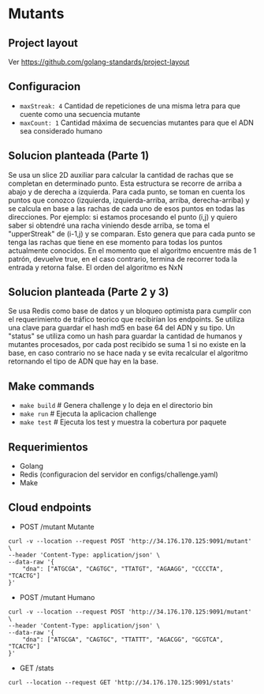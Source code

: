 # Mutants

## Project layout
Ver https://github.com/golang-standards/project-layout

## Configuracion
* `maxStreak: 4` Cantidad de repeticiones de una misma letra para que cuente como una secuencia mutante
* `maxCount: 1` Cantidad máxima de secuencias mutantes para que el ADN sea considerado humano

## Solucion planteada (Parte 1)
Se usa un slice 2D auxiliar para calcular la cantidad de rachas que se completan en determinado punto. Esta estructura se recorre de arriba a abajo y de derecha a izquierda.
Para cada punto, se toman en cuenta los puntos que conozco (izquierda, izquierda-arriba, arriba, derecha-arriba) y se calcula en base a las rachas de cada uno de esos puntos en todas las direcciones. Por ejemplo: si estamos procesando el punto (i,j) y quiero saber si obtendré una racha viniendo desde arriba, se toma el "upperStreak" de (i-1,j) y se comparan. Esto genera que para cada punto se tenga las rachas que tiene en ese momento para todas los puntos actualmente conocidos.
En el momento que el algoritmo encuentre más de 1 patrón, devuelve true, en el caso contrario, termina de recorrer toda la entrada y retorna false.
El orden del algoritmo es NxN

## Solucion planteada (Parte 2 y 3)
Se usa Redis como base de datos y un bloqueo optimista para cumplir con el requerimiento de tráfico teorico que recibirían los endpoints. Se utiliza una clave para guardar el hash md5 en base 64 del ADN y su tipo. Un "status" se utiliza como un hash para guardar la cantidad de humanos y mutantes procesados, por cada post recibido se suma 1 si no existe en la base, en caso contrario no se hace nada y se evita recalcular el algoritmo retornando el tipo de ADN que hay en la base.

## Make commands
* `make build`   # Genera challenge y lo deja en el directorio bin
* `make run`     # Ejecuta la aplicacion challenge
* `make test`    # Ejecuta los test y muestra la cobertura por paquete

## Requerimientos
* Golang
* Redis (configuracion del servidor en configs/challenge.yaml)
* Make

## Cloud endpoints
* POST /mutant Mutante

```
curl -v --location --request POST 'http://34.176.170.125:9091/mutant' \
--header 'Content-Type: application/json' \
--data-raw '{
    "dna": ["ATGCGA", "CAGTGC", "TTATGT", "AGAAGG", "CCCCTA", "TCACTG"]
}'
```

* POST /mutant Humano
```
curl -v --location --request POST 'http://34.176.170.125:9091/mutant' \
--header 'Content-Type: application/json' \
--data-raw '{
    "dna": ["ATGCGA", "CAGTGC", "TTATTT", "AGACGG", "GCGTCA", "TCACTG"]
}'
```

* GET /stats
```
curl --location --request GET 'http://34.176.170.125:9091/stats'
```
